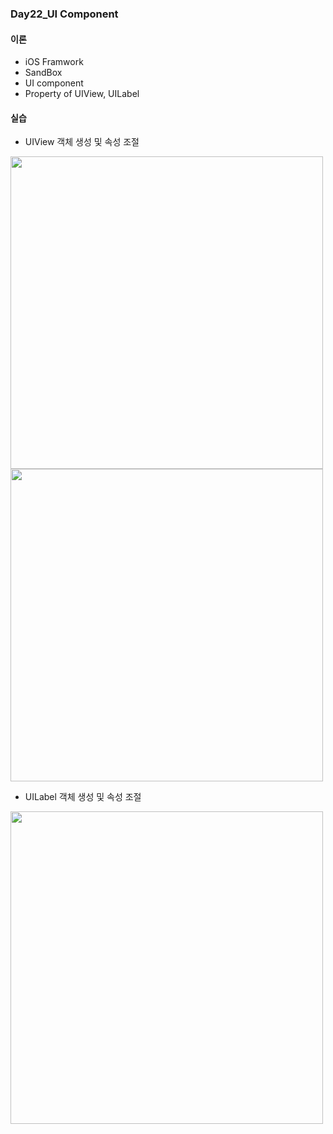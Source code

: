 ### Day22_UI Component


#### 이론
- iOS Framwork
- SandBox
- UI component
- Property of UIView, UILabel


#### 실습
- UIView 객체 생성 및 속성 조절
<img src="https://github.com/MijeongJeon/FAST-CAMPUS_iOS/blob/master/Daily%20Study/images/day22_160524_1.jpg?raw=true" width="500px" />
<img src="https://github.com/MijeongJeon/FAST-CAMPUS_iOS/blob/master/Daily%20Study/images/day22_160524_2.jpg?raw=true" width="500px" />

- UILabel 객체 생성 및 속성 조절
<img src="https://github.com/MijeongJeon/FAST-CAMPUS_iOS/blob/master/Daily%20Study/images/day22_160524_3.jpg?raw=true" width="500px" />

